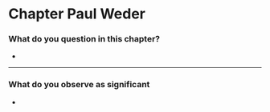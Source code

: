 # Chapter  Paul Weder
### What do you question in this chapter? 
- 

---

### What do you observe as significant
- 

